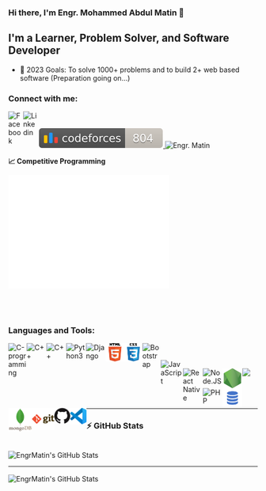 ### Hi there, I'm Engr. Mohammed Abdul Matin 👋

## I'm a Learner, Problem Solver, and Software Developer

- 🥅 2023 Goals: To solve 1000+ problems and to build 2+ web based software (Preparation going on...)

### Connect with me:
<a href="https://www.facebook.com/engr.matin/">
    <img align="left"  width="30px" src="https://github.com/dmhendricks/signature-social-icons/blob/master/icons/round-flat-filled/35px/facebook.png" alt="Facebook"/>

<a href="https://www.linkedin.com/in/engr-m-a-matin">
    <img align="left"  width="32px" src="https://github.com/dmhendricks/signature-social-icons/blob/master/icons/round-flat-filled/35px/linkedin.png" alt="Linkedin"/>
</a>
<br />
<br />

<a href="https://codeforces.com/profile/EngrMatin">
   <img src="https://raw.githubusercontent.com/EngrMatin/cf-stats/main/output/rating.svg" />
</a>
<img src="https://komarev.com/ghpvc/?username=EngrMatin&label=Profile%20views&color=0e75b6&style=flat" alt="Engr. Matin" />

<b>&#128200; Competitive Programming</b>
<br />
<p float="left">
    <img height="230px" src="https://raw.githubusercontent.com/EngrMatin/cf-stats/main/output/light_card.svg" alt="Statistics"/>
</p>
<br/>
<br/>

### Languages and Tools:
<a href="https://www.w3schools.com/c/" target="_blank"> <img align="left" alt="C-programming" width="37px" src="https://img.icons8.com/color/48/40670/c-programming.png"></a> 
<a href="https://www.w3schools.com/cpp/" target="_blank"> <img align="left" alt="C++" width="40px" src="https://img.icons8.com/color/48/40669/c-plus-plus.png"></a>
<a href="https://www.w3schools.com/cpp/" target="_blank"> <img align="left" alt="C++" width="40px" src="![image](https://github.com/EngrMatin/EngrMatin/assets/113170718/55c40084-6181-4e71-9024-39ceb615d7ba)"></a>
<a href="https://www.python.org" target="_blank"> <img align="left" alt="Python3" width="40px"        src="https://img.icons8.com/color/48/000000/python.png"/> </a>
<a href="https://www.djangoproject.com/" target="_blank"> <img align="left" alt="Django" width="40px" src="https://img.icons8.com/color/48/000000/django.png"/> </a>
<a href="https://www.w3scools.com/html/" target="_blank"> <img align="left" alt="HTML5" width="37px" src="https://raw.githubusercontent.com/github/explore/80688e429a7d4ef2fca1e82350fe8e3517d3494d/topics/html/html.png"/></a>
<a href="https://www.w3scools.com/html/" target="_blank"><img align="left" alt="CSS3" width="37px" src="https://raw.githubusercontent.com/github/explore/80688e429a7d4ef2fca1e82350fe8e3517d3494d/topics/css/css.png"/></a> 
<a href="https://getbootstrap.com" target="_blank"><img align="left" alt="Bootstrap" width="37px" src="https://img.icons8.com/color/48/000000/bootstrap.png"/></a>  
<br/>
<a href="https://developer.mozilla.org/en-US/docs/Web/JavaScript" target="_blank"><img align="left" alt="JavaScript" width="45px" src="https://img.icons8.com/color/48/000000/javascript.png"/></a>     
<a href="https://reactjs.org/" target="_blank"><img align="left" alt="React Native" width="40px" src="https://img.icons8.com/color/48/000000/react-native.png"/></a>
<a href="https://nodejs.org" target="_blank"><img align="left" alt="Node.JS" width="40px" src="https://img.icons8.com/color/48/000000/nodejs.png"/></a> 
<a href="https://nodejs.org" target="_blank"><img align="left" alt="Node.js" width="40px" src="https://raw.githubusercontent.com/github/explore/80688e429a7d4ef2fca1e82350fe8e3517d3494d/topics/nodejs/nodejs.png"/></a>
<a href="https://www.w3schools.com/php/" target="_blank"> <img align="left" alt="PHP" width="40px"        src="https://img.icons8.com/color/48/000000/php.png"/> </a>
<a href="https://www.mysql.com/" target="_blank"> <img src="https://img.icons8.com/fluent/50/000000/mysql-logo.png"/> </a>
    
<img align="left" alt="SQL" width="40px" src="https://raw.githubusercontent.com/github/explore/80688e429a7d4ef2fca1e82350fe8e3517d3494d/topics/sql/sql.png" />
    
<a href="https://www.mongodb.com/" target="_blank"> <img align="left" alt="MongoDB" width="48px" src="https://raw.githubusercontent.com/devicons/devicon/master/icons/mongodb/mongodb-original-wordmark.svg"/> </a> 
    
<a href="https://git-scm.com/" target="_blank"> <img align="left" alt="Git" width="45px" src="https://raw.githubusercontent.com/github/explore/80688e429a7d4ef2fca1e82350fe8e3517d3494d/topics/git/git.png"/></a>
    
<img align="left" alt="GitHub" width="32px" src="https://raw.githubusercontent.com/github/explore/78df643247d429f6cc873026c0622819ad797942/topics/github/github.png" />
    
<img align="left" alt="Visual Studio Code" width="33px" src="https://raw.githubusercontent.com/github/explore/80688e429a7d4ef2fca1e82350fe8e3517d3494d/topics/visual-studio-code/visual-studio-code.png" />   
    
<!-- <a href="https://git-scm.com/" target="_blank"> <img src="https://img.icons8.com/color/48/000000/git.png"/> </a>   
<img align="left" alt="Sass" width="40px" src="https://raw.githubusercontent.com/github/explore/80688e429a7d4ef2fca1e82350fe8e3517d3494d/topics/sass/sass.png" />
<img align="left" alt="React" width="40px" src="https://raw.githubusercontent.com/github/explore/80688e429a7d4ef2fca1e82350fe8e3517d3494d/topics/react/react.png" />
<img align="left" alt="MySQL" width="40px" src="https://raw.githubusercontent.com/github/explore/80688e429a7d4ef2fca1e82350fe8e3517d3494d/topics/mysql/mysql.png" />
<img align="left" alt="MongoDB" width="40px" src="https://raw.githubusercontent.com/github/explore/80688e429a7d4ef2fca1e82350fe8e3517d3494d/topics/mongodb/mongodb.png" />
<img align="left" alt="Terminal" width="40px" src="https://raw.githubusercontent.com/github/explore/80688e429a7d4ef2fca1e82350fe8e3517d3494d/topics/terminal/terminal.png" /> -->

<br />
<br />

---
  ### :zap: GitHub Stats
  <br/>
  <img align="center" alt="EngrMatin's GitHub Stats" src="https://github-readme-stats.vercel.app/api?username=EngrMatin&show_icons=true&theme=tokyonight" />
<br />

---
  
  <img align="center"  alt="EngrMatin's GitHub Stats" src="https://github-readme-stats.vercel.app/api/top-langs/?username=EngrMatin&show_icons=true" />

